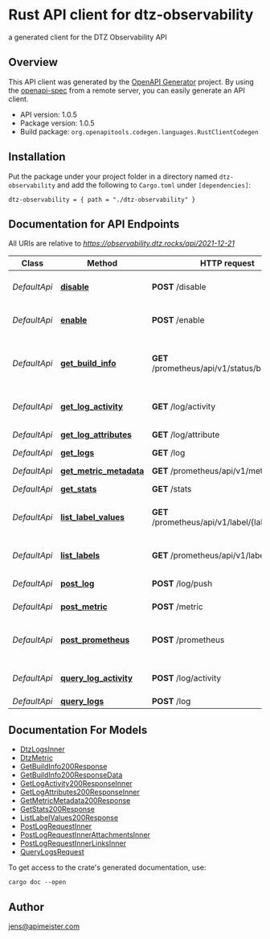 # Rust API client for dtz-observability

a generated client for the DTZ Observability API


## Overview

This API client was generated by the [OpenAPI Generator](https://openapi-generator.tech) project.  By using the [openapi-spec](https://openapis.org) from a remote server, you can easily generate an API client.

- API version: 1.0.5
- Package version: 1.0.5
- Build package: `org.openapitools.codegen.languages.RustClientCodegen`

## Installation

Put the package under your project folder in a directory named `dtz-observability` and add the following to `Cargo.toml` under `[dependencies]`:

```
dtz-observability = { path = "./dtz-observability" }
```

## Documentation for API Endpoints

All URIs are relative to *https://observability.dtz.rocks/api/2021-12-21*

Class | Method | HTTP request | Description
------------ | ------------- | ------------- | -------------
*DefaultApi* | [**disable**](docs/DefaultApi.md#disable) | **POST** /disable | disable the observability service
*DefaultApi* | [**enable**](docs/DefaultApi.md#enable) | **POST** /enable | enable the observability service
*DefaultApi* | [**get_build_info**](docs/DefaultApi.md#get_build_info) | **GET** /prometheus/api/v1/status/buildinfo | retreive build information about the dtz backend
*DefaultApi* | [**get_log_activity**](docs/DefaultApi.md#get_log_activity) | **GET** /log/activity | get log activity over time
*DefaultApi* | [**get_log_attributes**](docs/DefaultApi.md#get_log_attributes) | **GET** /log/attribute | get log attributes
*DefaultApi* | [**get_logs**](docs/DefaultApi.md#get_logs) | **GET** /log | get logs
*DefaultApi* | [**get_metric_metadata**](docs/DefaultApi.md#get_metric_metadata) | **GET** /prometheus/api/v1/metadata | query metric metadata
*DefaultApi* | [**get_stats**](docs/DefaultApi.md#get_stats) | **GET** /stats | get statistics
*DefaultApi* | [**list_label_values**](docs/DefaultApi.md#list_label_values) | **GET** /prometheus/api/v1/label/{label}/values | list all available values for one labels
*DefaultApi* | [**list_labels**](docs/DefaultApi.md#list_labels) | **GET** /prometheus/api/v1/labels | list all available labels
*DefaultApi* | [**post_log**](docs/DefaultApi.md#post_log) | **POST** /log/push | push log data
*DefaultApi* | [**post_metric**](docs/DefaultApi.md#post_metric) | **POST** /metric | push metric data
*DefaultApi* | [**post_prometheus**](docs/DefaultApi.md#post_prometheus) | **POST** /prometheus | Push endpoint for prometheus data.
*DefaultApi* | [**query_log_activity**](docs/DefaultApi.md#query_log_activity) | **POST** /log/activity | get log activity over time filtered
*DefaultApi* | [**query_logs**](docs/DefaultApi.md#query_logs) | **POST** /log | query logs


## Documentation For Models

 - [DtzLogsInner](docs/DtzLogsInner.md)
 - [DtzMetric](docs/DtzMetric.md)
 - [GetBuildInfo200Response](docs/GetBuildInfo200Response.md)
 - [GetBuildInfo200ResponseData](docs/GetBuildInfo200ResponseData.md)
 - [GetLogActivity200ResponseInner](docs/GetLogActivity200ResponseInner.md)
 - [GetLogAttributes200ResponseInner](docs/GetLogAttributes200ResponseInner.md)
 - [GetMetricMetadata200Response](docs/GetMetricMetadata200Response.md)
 - [GetStats200Response](docs/GetStats200Response.md)
 - [ListLabelValues200Response](docs/ListLabelValues200Response.md)
 - [PostLogRequestInner](docs/PostLogRequestInner.md)
 - [PostLogRequestInnerAttachmentsInner](docs/PostLogRequestInnerAttachmentsInner.md)
 - [PostLogRequestInnerLinksInner](docs/PostLogRequestInnerLinksInner.md)
 - [QueryLogsRequest](docs/QueryLogsRequest.md)


To get access to the crate's generated documentation, use:

```
cargo doc --open
```

## Author

jens@apimeister.com

